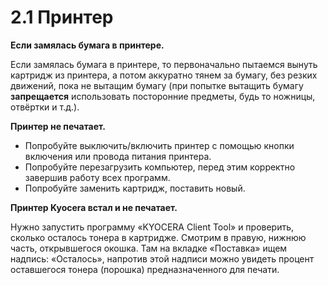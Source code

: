 # 2.1 Принтер

**Если замялась бумага в принтере.**

Если замялась бумага в принтере, то первоначально пытаемся вынуть картридж из принтера, а потом аккуратно тянем за бумагу, без резких движений, пока не вытащим бумагу (при попытке вытащить бумагу **запрещается** использовать посторонние предметы, будь то ножницы, отвёртки и т.д.).

**Принтер не печатает.**

* Попробуйте выключить/включить принтер с помощью кнопки включения или провода питания принтера.
* Попробуйте перезагрузить компьютер, перед этим корректно завершив работу всех программ.
* Попробуйте заменить картридж, поставить новый.

**Принтер Kyocera встал и не печатает.**

Нужно запустить программу «KYOCERA Client Tool» и проверить, сколько осталось тонера в картридже. Смотрим в правую, нижнюю часть, открывшегося окошка. Там на вкладке «Поставка» ищем надпись: «Осталось», напротив этой надписи можно увидеть процент оставшегося тонера (порошка) предназначенного для печати.
